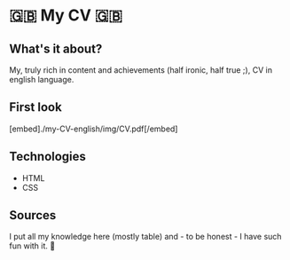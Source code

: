 #  🇬🇧 My CV  🇬🇧

## What's it about?

My, truly rich in content and achievements (half ironic, half true ;), CV in english language.

## First look 

[embed]./my-CV-english/img/CV.pdf[/embed]

## Technologies

+ HTML
+ CSS

## Sources
I put all my knowledge here (mostly table) and - to be honest - I have such fun with it. 🦄
